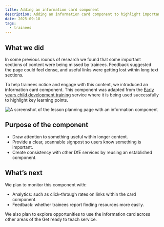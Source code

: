 ```yaml
---
title: Adding an information card component
description: Adding an information card component to highlight important information to trainees
date: 2025-09-18
tags:
  - trainees 
---
```


## What we did

In some previous rounds of research we found that some important sections of content were being missed by trainees. Feedback suggested the page could feel dense, and useful links were getting lost within long text sections.

To help trainees notice and engage with this content, we introduced an information card component. This component was adapted from the <a href="https://child-development-training.education.gov.uk/" target="_blank">Early years child development training</a> service where it is being used successfully to highlight key learning points.

![A screenshot of the lesson planning page with an information component](information.png)

## Purpose of the component

- Draw attention to something useful within longer content.
- Provide a clear, scannable signpost so users know something is important.
- Create consistency with other DfE services by reusing an established component.

## What’s next

We plan to monitor this component with:

- Analytics: such as click-through rates on links within the card component.
- Feedback: whether trainees report finding resources more easily.

We also plan to explore opportunities to use the information card across other areas of the Get ready to teach service.